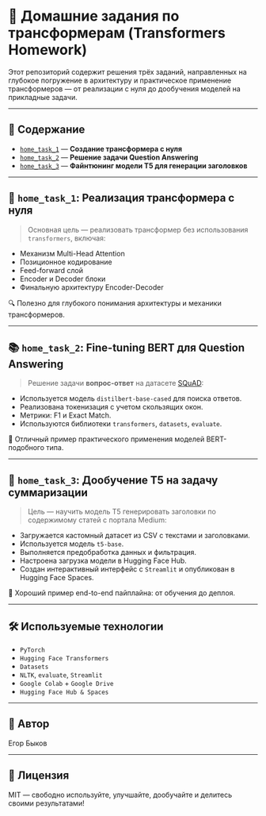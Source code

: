 # 🤖 Домашние задания по трансформерам (Transformers Homework)

Этот репозиторий содержит решения трёх заданий, направленных на глубокое погружение в архитектуру и практическое применение трансформеров — от реализации с нуля до дообучения моделей на прикладные задачи.

---

## 📁 Содержание

- [`home_task_1`](./transformer.ipynb) — **Создание трансформера с нуля**
- [`home_task_2`](./bert_qa.ipynb) — **Решение задачи Question Answering**
- [`home_task_3`](./SFT_T5.ipynb) — **Файнтюнинг модели T5 для генерации заголовков**

---

## 🔧 `home_task_1`: Реализация трансформера с нуля

> Основная цель — реализовать трансформер без использования `transformers`, включая:
- Механизм Multi-Head Attention
- Позиционное кодирование
- Feed-forward слой
- Encoder и Decoder блоки
- Финальную архитектуру Encoder-Decoder

🔍 Полезно для глубокого понимания архитектуры и механики трансформеров.

---

## 📚 `home_task_2`: Fine-tuning BERT для Question Answering

> Решение задачи **вопрос-ответ** на датасете [SQuAD](https://rajpurkar.github.io/SQuAD-explorer/):

- Используется модель `distilbert-base-cased` для поиска ответов.
- Реализована токенизация с учетом скользящих окон.
- Метрики: F1 и Exact Match.
- Используются библиотеки `transformers`, `datasets`, `evaluate`.

📌 Отличный пример практического применения моделей BERT-подобного типа.

---

## 📰 `home_task_3`: Дообучение T5 на задачу суммаризации

> Цель — научить модель T5 генерировать заголовки по содержимому статей с портала Medium:

- Загружается кастомный датасет из CSV с текстами и заголовками.
- Используется модель `t5-base`.
- Выполняется предобработка данных и фильтрация.
- Настроена загрузка модели в Hugging Face Hub.
- Создан интерактивный интерфейс с `Streamlit` и опубликован в Hugging Face Spaces.

🚀 Хороший пример end-to-end пайплайна: от обучения до деплоя.

---

## 🛠️ Используемые технологии

- `PyTorch`
- `Hugging Face Transformers`
- `Datasets`
- `NLTK`, `evaluate`, `Streamlit`
- `Google Colab` + `Google Drive`
- `Hugging Face Hub & Spaces`

---

## 📌 Автор

Егор Быков

---

## 🧠 Лицензия

MIT — свободно используйте, улучшайте, дообучайте и делитесь своими результатами!

